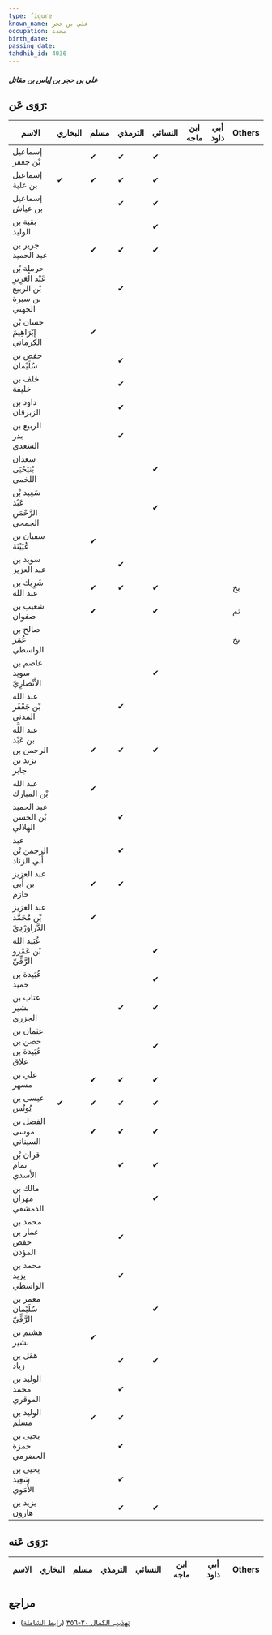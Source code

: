 ```yaml
---
type: figure
known_name: علي بن حجر
occupation: محدث
birth_date:
passing_date:
tahdhib_id: 4036
---
```

##### علي بن حجر بن إياس بن مقاتل

## رَوَى عَن:
| الاسم                                                | البخاري | مسلم | الترمذي | النسائي | ابن ماجه | أبي داود | Others |
| ---------------------------------------------------- | ------- | ---- | ------- | ------- | -------- | -------- | ------ |
| إسماعيل بْن جعفر                                     |         | ✔    | ✔       | ✔       |          |          |        |
| إسماعيل بن علية                                      | ✔       | ✔    | ✔       | ✔       |          |          |        |
| إسماعيل بن عياش                                      |         |      | ✔       | ✔       |          |          |        |
| بقية بن الوليد                                       |         |      |         | ✔       |          |          |        |
| جرير بن عبد الحميد                                   |         | ✔    | ✔       | ✔       |          |          |        |
| حرملة بْن عَبْد الْعَزِيزِ بْن الربيع بن سبرة الجهني |         |      | ✔       |         |          |          |        |
| حسان بْن إِبْرَاهِيمَ الكرماني                       |         | ✔    |         |         |          |          |        |
| حفص بن سُلَيْمان                                     |         |      | ✔       |         |          |          |        |
| خلف بن خليفة                                         |         |      | ✔       |         |          |          |        |
| داود بن الزبرقان                                     |         |      | ✔       |         |          |          |        |
| الربيع بن بدر السعدي                                 |         |      | ✔       |         |          |          |        |
| سعدان بْنيَحْيَى اللخمي                              |         |      |         | ✔       |          |          |        |
| سَعِيد بْن عَبْد الرَّحْمَنِ الجمحي                  |         |      |         | ✔       |          |          |        |
| سفيان بن عُيَيْنَة                                   |         | ✔    |         |         |          |          |        |
| سويد بن عبد العزيز                                   |         |      | ✔       |         |          |          |        |
| شَرِيك بن عبد الله                                   |         | ✔    | ✔       | ✔       |          |          | بخ     |
| شعيب بن صفوان                                        |         | ✔    |         | ✔       |          |          | تم     |
| صالح بن عُمَر الواسطي                                |         |      |         |         |          |          | بخ     |
| عاصم بن سويد الأَنْصارِيّ                            |         |      |         | ✔       |          |          |        |
| عبد الله بْن جَعْفَر المدني                          |         |      | ✔       |         |          |          |        |
| عبد اللَّه بن عَبْد الرحمن بن يزيد بن جابر           |         | ✔    | ✔       | ✔       |          |          |        |
| عبد الله بْن المبارك                                 |         | ✔    |         |         |          |          |        |
| عبد الحميد بْن الحسن الهلالي                         |         |      | ✔       |         |          |          |        |
| عبد الرحمن بْن أَبي الزناد                           |         |      | ✔       |         |          |          |        |
| عبد العزيز بن أَبي حازم                              |         | ✔    | ✔       |         |          |          |        |
| عبد العزيز بْن مُحَمَّد الدَّراوَرْدِيّ              |         | ✔    |         |         |          |          |        |
| عُبَيد الله بْن عَمْرو الرَّقِّيّ                    |         |      |         | ✔       |          |          |        |
| عُبَيدة بن حميد                                      |         |      |         | ✔       |          |          |        |
| عتاب بن بشير الجزري                                  |         |      | ✔       | ✔       |          |          |        |
| عثمان بن حصن بن عُبَيدة بن علاق                      |         |      |         | ✔       |          |          |        |
| علي بن مسهر                                          |         | ✔    | ✔       | ✔       |          |          |        |
| عيسى بن يُونُس                                       | ✔       | ✔    | ✔       | ✔       |          |          |        |
| الفضل بن موسى السيناني                               |         | ✔    | ✔       | ✔       |          |          |        |
| قران بْن تمام الأسدي                                 |         |      | ✔       | ✔       |          |          |        |
| مالك بن مهران الدمشقي                                |         |      |         | ✔       |          |          |        |
| محمد بن عمار بن حفص المؤذن                           |         |      | ✔       |         |          |          |        |
| محمد بن يزيد الواسطي                                 |         |      | ✔       |         |          |          |        |
| معمر بن سُلَيْمان الرَّقِّيّ                         |         |      |         | ✔       |          |          |        |
| هشيم بن بشير                                         |         | ✔    |         |         |          |          |        |
| هقل بن زياد                                          |         |      | ✔       | ✔       |          |          |        |
| الوليد بن محمد الموقري                               |         |      | ✔       |         |          |          |        |
| الوليد بن مسلم                                       |         | ✔    | ✔       |         |          |          |        |
| يحيى بن حمزة الحضرمي                                 |         |      | ✔       |         |          |          |        |
| يحيى بن سَعِيد الأُمَوِي                             |         |      | ✔       |         |          |          |        |
| يزيد بن هارون                                        |         |      | ✔       | ✔       |          |          |        |
## رَوَى عَنه:
| الاسم | البخاري | مسلم | الترمذي | النسائي | ابن ماجه | أبي داود | Others |
| ----- | ------- | ---- | ------- | ------- | -------- | -------- | ------ |
## مراجع
- [تهذيب الكمال ٢٠-٣٥٦](obsidian://open?vault=Tahdhib-al-Kamal&file=Figures/٤٠٣٦-علي%20بن%20حجر%20بن%20إياس%20بن%20مقاتل) ([رابط الشاملة](https://shamela.ws/book/3722/10486))